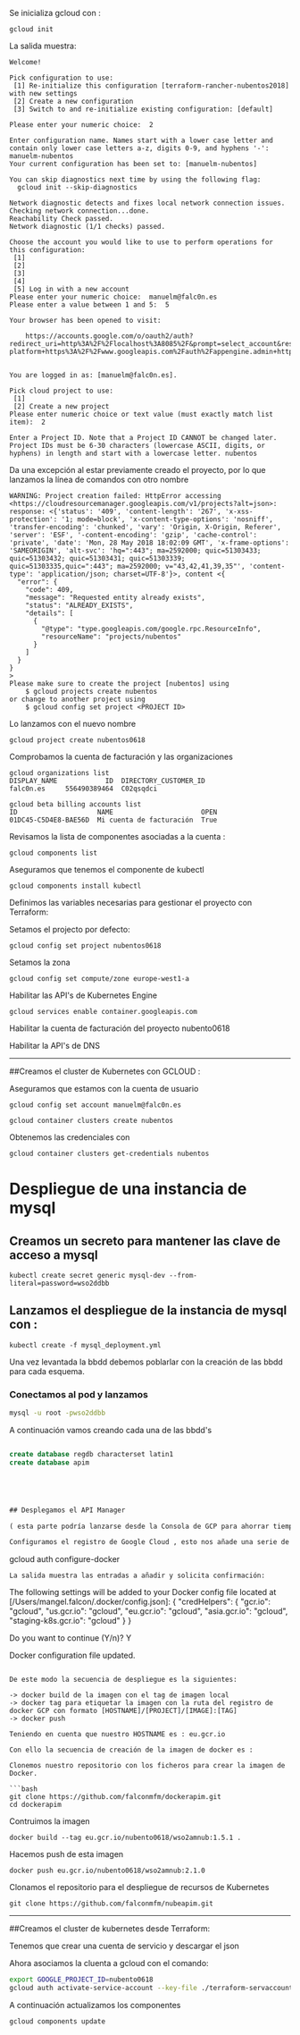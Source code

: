 

Se inicializa gcloud con :

```
gcloud init 

```

La salida muestra:

```
Welcome! 

Pick configuration to use:
 [1] Re-initialize this configuration [terraform-rancher-nubentos2018] with new settings
 [2] Create a new configuration
 [3] Switch to and re-initialize existing configuration: [default]

Please enter your numeric choice:  2

Enter configuration name. Names start with a lower case letter and
contain only lower case letters a-z, digits 0-9, and hyphens '-':  manuelm-nubentos
Your current configuration has been set to: [manuelm-nubentos]

You can skip diagnostics next time by using the following flag:
  gcloud init --skip-diagnostics

Network diagnostic detects and fixes local network connection issues.
Checking network connection...done.
Reachability Check passed.
Network diagnostic (1/1 checks) passed.

Choose the account you would like to use to perform operations for
this configuration:
 [1] 
 [2] 
 [3] 
 [4] 
 [5] Log in with a new account
Please enter your numeric choice:  manuelm@falc0n.es
Please enter a value between 1 and 5:  5

Your browser has been opened to visit:

    https://accounts.google.com/o/oauth2/auth?redirect_uri=http%3A%2F%2Flocalhost%3A8085%2F&prompt=select_account&response_type=code&client_id=32555940559.apps.googleusercontent.com&scope=https%3A%2F%2Fwww.googleapis.com%2Fauth%2Fuserinfo.email+https%3A%2F%2Fwww.googleapis.com%2Fauth%2Fcloud-platform+https%3A%2F%2Fwww.googleapis.com%2Fauth%2Fappengine.admin+https%3A%2F%2Fwww.googleapis.com%2Fauth%2Fcompute+https%3A%2F%2Fwww.googleapis.com%2Fauth%2Faccounts.reauth&access_type=offline


You are logged in as: [manuelm@falc0n.es].

Pick cloud project to use:
 [1] 
 [2] Create a new project
Please enter numeric choice or text value (must exactly match list
item):  2

Enter a Project ID. Note that a Project ID CANNOT be changed later.
Project IDs must be 6-30 characters (lowercase ASCII, digits, or
hyphens) in length and start with a lowercase letter. nubentos

```

Da una excepción al estar previamente creado el proyecto, por lo que lanzamos la línea de comandos con otro nombre

```
WARNING: Project creation failed: HttpError accessing <https://cloudresourcemanager.googleapis.com/v1/projects?alt=json>: response: <{'status': '409', 'content-length': '267', 'x-xss-protection': '1; mode=block', 'x-content-type-options': 'nosniff', 'transfer-encoding': 'chunked', 'vary': 'Origin, X-Origin, Referer', 'server': 'ESF', '-content-encoding': 'gzip', 'cache-control': 'private', 'date': 'Mon, 28 May 2018 18:02:09 GMT', 'x-frame-options': 'SAMEORIGIN', 'alt-svc': 'hq=":443"; ma=2592000; quic=51303433; quic=51303432; quic=51303431; quic=51303339; quic=51303335,quic=":443"; ma=2592000; v="43,42,41,39,35"', 'content-type': 'application/json; charset=UTF-8'}>, content <{
  "error": {
    "code": 409,
    "message": "Requested entity already exists",
    "status": "ALREADY_EXISTS",
    "details": [
      {
        "@type": "type.googleapis.com/google.rpc.ResourceInfo",
        "resourceName": "projects/nubentos"
      }
    ]
  }
}
>
Please make sure to create the project [nubentos] using
    $ gcloud projects create nubentos
or change to another project using
    $ gcloud config set project <PROJECT ID>

```

Lo lanzamos con el nuevo nombre

```
gcloud project create nubentos0618
```

Comprobamos la cuenta de facturación y las organizaciones

```
gcloud organizations list
DISPLAY_NAME            ID  DIRECTORY_CUSTOMER_ID
falc0n.es     556490389464  C02qsqdci

gcloud beta billing accounts list 
ID                    NAME                      OPEN
01DC45-C5D4E8-BAE56D  Mi cuenta de facturación  True

```

Revisamos la lista de componentes asociadas a la cuenta : 

```
gcloud components list

```

Aseguramos que tenemos el componente de kubectl 

```
gcloud components install kubectl
```

Definimos las variables necesarias para gestionar el proyecto con Terraform:

Setamos el projecto por defecto:

```
gcloud config set project nubentos0618
```

Setamos la zona 

```
gcloud config set compute/zone europe-west1-a
```

Habilitar las API's de Kubernetes Engine

```
gcloud services enable container.googleapis.com
```

Habilitar la cuenta de facturación del proyecto nubento0618

Habilitar la API's de DNS

---

##Creamos el cluster de Kubernetes con GCLOUD :

Aseguramos que estamos con la cuenta de usuario 
```
gcloud config set account manuelm@falc0n.es
```

```
gcloud container clusters create nubentos
```

Obtenemos las credenciales con 

```
gcloud container clusters get-credentials nubentos
```

# Despliegue de una instancia de mysql

## Creamos un secreto para mantener las clave de acceso a mysql

```
kubectl create secret generic mysql-dev --from-literal=password=wso2ddbb
```

## Lanzamos el despliegue de la instancia de mysql con : 

```
kubectl create -f mysql_deployment.yml
```

Una vez levantada la bbdd debemos poblarlar con la creación de las bbdd para cada esquema. 

### Conectamos al pod y lanzamos 
```bash
mysql -u root -pwso2ddbb
```

A continuación vamos creando cada una de las bbdd's

```sql

create database regdb characterset latin1
create database apim 





## Desplegamos el API Manager

( esta parte podría lanzarse desde la Consola de GCP para ahorrar tiempo )

Configuramos el registro de Google Cloud , esto nos añade una serie de entradas en la configuración de docker de nuestro equipo

```
gcloud auth configure-docker
```
La salida muestra las entradas a añadir y solicita confirmación:

```
The following settings will be added to your Docker config file
located at [/Users/mangel.falcon/.docker/config.json]:
 {
  "credHelpers": {
    "gcr.io": "gcloud",
    "us.gcr.io": "gcloud",
    "eu.gcr.io": "gcloud",
    "asia.gcr.io": "gcloud",
    "staging-k8s.gcr.io": "gcloud"
  }
}

Do you want to continue (Y/n)?  Y

Docker configuration file updated.
```

De este modo la secuencia de despliegue es la siguientes:

-> docker build de la imagen con el tag de imagen local
-> docker tag para etiquetar la imagen con la ruta del registro de docker GCP con formato [HOSTNAME]/[PROJECT]/[IMAGE]:[TAG]
-> docker push 

Teniendo en cuenta que nuestro HOSTNAME es : eu.gcr.io

Con ello la secuencia de creación de la imagen de docker es :

Clonemos nuestro repositorio con los ficheros para crear la imagen de Docker.

```bash
git clone https://github.com/falconmfm/dockerapim.git
cd dockerapim
```

Contruimos la imagen 
```
docker build --tag eu.gcr.io/nubento0618/wso2amnub:1.5.1 .
```

Hacemos push de esta imagen
```
docker push eu.gcr.io/nubento0618/wso2amnub:2.1.0 
```

Clonamos el repositorio para el despliegue de recursos de Kubernetes

```
git clone https://github.com/falconmfm/nubeapim.git
```





---

##Creamos el cluster de kubernetes desde Terraform:

Tenemos que crear una cuenta de servicio y descargar el json 

Ahora asociamos la cluenta a gcloud con el comando:

```bash
export GOOGLE_PROJECT_ID=nubento0618
gcloud auth activate-service-account --key-file ./terraform-servaccount-nubentos0618.json --project $GOOGLE_PROJECT_ID
```

A continuación actualizamos los componentes

```
gcloud components update
```




